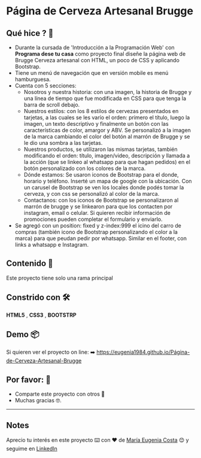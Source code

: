 # Página de Cerveza Artesanal Brugge

## Qué hice ? 🚀
* Durante la cursada de 'Introducción a la Programación Web' con **Programa dese tu casa** como proyecto final diseñe la página web de Brugge Cerveza artesanal con HTML, un poco de CSS y aplicando Bootstrap.
* Tiene un menú de navegación que en versión mobile es menú hamburguesa.
* Cuenta con 5 secciones:
  * Nosotros y nuestra historia: con una imagen, la historia de Brugge y una línea de tiempo que fue modificada en CSS para que tenga la barra de scroll debajo.
  * Nuestros estilos: con los 8 estilos de cervezas presentados en tarjetas, a las cuales se les varío el orden: primero el título, luego la imagen, un texto descriptivo y finalmente un botón con las características de color, amargor y ABV. Se personalizó a la imagen de la marca cambiando el color del botón al marrón de Brugge y se le dio una sombra a las tarjetas.
  * Nuestros productos, se utilizaron las mismas tarjetas, también modificando el orden: título, imagen/video, descripción y llamada a la acción (que se linkeo al whatsapp para que hagan pedidos) en el botón personalizado con los colores de la marca.
  * Dónde estamos: Se usaron iconos de Bootstrap para el donde, horario y teléfono. Inserté un mapa de google con la ubicación. Con un carusel de Bootstrap se ven los locales donde podés tomar la cerveza, y con css se personalizó al color de la marca.
  * Contactanos: con los iconos de Bootstrap se personalizaron al marrón de brugge y se linkearon para que los contacten por instagram, email o celular. Si quieren recibir información de promociones pueden completar el formulario y enviarlo.
* Se agregó con un position: fixed y z-index:999 el icino del carro de compras (también icono de Bootstrap personalizando el color a la marca) para que peudan pedir por whatsapp. Similar en el footer, con links a whatsapp e Instagram.

## Contenido 🚀
Este proyecto tiene solo una rama principal

## Constrido con 🛠️
**HTML5** , **CSS3** , **BOOTSTRP**

## Demo 📦
Si quieren ver el proyecto on line:
:arrow_right: https://eugenia1984.github.io/Página-de-Cerveza-Artesanal-Brugge

## Por favor: 🎁

* Comparte este proyecto con otros 📢
* Muchas gracias 🤓.
---
## Notes
Aprecio tu interés en este proyecto ⌨️ con  ❤️ de [María Eugenia Costa](https://github.com/eugenia1984) 😊 y seguime en [LinkedIn](http://www.linkedin.com/in/maríaeugeniacosta) 

